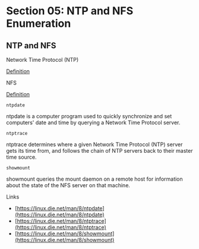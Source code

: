 # Section 05: NTP and NFS Enumeration

## NTP and NFS
Network Time Protocol (NTP)

[Definition](../definitions/definitions_N.md#network-time-protocol)

NFS

[Definition](../definitions/definitions_N.md#network-file-system)

`ntpdate`

ntpdate is a computer program used to quickly synchronize and set computers' date and time by querying a Network Time Protocol server.

`ntptrace`

ntptrace determines where a given Network Time Protocol (NTP) server gets its time from, and follows the chain of NTP servers back to their master time source.

`showmount`

showmount queries the mount daemon on a remote host for information about the state of the NFS server on that machine.

Links
- [https://linux.die.net/man/8/ntpdate](https://linux.die.net/man/8/ntpdate)
- [https://linux.die.net/man/8/ntptrace](https://linux.die.net/man/8/ntptrace)
- [https://linux.die.net/man/8/showmount](https://linux.die.net/man/8/showmount)
